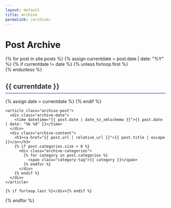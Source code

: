 ```yaml
---
layout: default
title: Archive
permalink: /archive/
---
```


# Post Archive

<div class="archive-container">
  {% for post in site.posts %}
    {% assign currentdate = post.date | date: "%Y" %}
    {% if currentdate != date %}
      {% unless forloop.first %}</div>{% endunless %}
      <h2 class="archive-year">{{ currentdate }}</h2>
      <div class="archive-posts">
      {% assign date = currentdate %}
    {% endif %}
    
    <article class="archive-post">
      <div class="archive-date">
        <time datetime="{{ post.date | date_to_xmlschema }}">{{ post.date | date: "%b %d" }}</time>
      </div>
      <div class="archive-content">
        <h3><a href="{{ post.url | relative_url }}">{{ post.title | escape }}</a></h3>
        {% if post.categories.size > 0 %}
          <div class="archive-categories">
            {% for category in post.categories %}
              <span class="category-tag">{{ category }}</span>
            {% endfor %}
          </div>
        {% endif %}
      </div>
    </article>
    
    {% if forloop.last %}</div>{% endif %}
  {% endfor %}
</div>

<style>
.archive-container {
  max-width: 800px;
  margin: 0 auto;
}

.archive-year {
  color: #333;
  border-bottom: 2px solid #667eea;
  padding-bottom: 0.5rem;
  margin: 2rem 0 1rem 0;
}

.archive-posts {
  margin-bottom: 2rem;
}

.archive-post {
  display: flex;
  align-items: flex-start;
  padding: 0.75rem 0;
  border-bottom: 1px solid #f0f0f0;
  transition: background-color 0.2s ease;
}

.archive-post:hover {
  background-color: #f8f9fa;
  padding-left: 1rem;
  margin-left: -1rem;
  margin-right: -1rem;
  border-radius: 0.25rem;
}

.archive-date {
  flex-shrink: 0;
  width: 80px;
  margin-right: 1rem;
  text-align: right;
}

.archive-date time {
  font-size: 0.9rem;
  color: #666;
  font-weight: 500;
}

.archive-content {
  flex-grow: 1;
}

.archive-content h3 {
  margin: 0 0 0.25rem 0;
  font-size: 1.1rem;
}

.archive-content h3 a {
  color: #333;
  text-decoration: none;
}

.archive-content h3 a:hover {
  color: #667eea;
}

.archive-categories {
  display: flex;
  flex-wrap: wrap;
  gap: 0.25rem;
  margin-top: 0.25rem;
}

.category-tag {
  background: #e9ecef;
  color: #495057;
  padding: 0.1rem 0.4rem;
  border-radius: 0.2rem;
  font-size: 0.75rem;
  text-transform: capitalize;
}

@media (max-width: 600px) {
  .archive-post {
    flex-direction: column;
  }
  
  .archive-date {
    width: auto;
    margin-right: 0;
    margin-bottom: 0.25rem;
    text-align: left;
  }
}
</style>